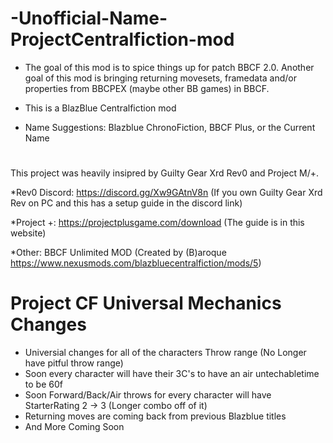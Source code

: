 # -Unofficial-Name-ProjectCentralfiction-mod
* The goal of this mod is to spice things up for patch BBCF 2.0. Another goal of this mod is bringing returning movesets, framedata and/or properties from BBCPEX (maybe other BB games) in BBCF.
* This is a BlazBlue Centralfiction mod

* Name Suggestions: Blazblue ChronoFiction, BBCF Plus, or the Current Name  

# 
This project was heavily insipred by Guilty Gear Xrd Rev0 and Project M/+.

*Rev0 Discord: https://discord.gg/Xw9GAtnV8n (If you own Guilty Gear Xrd Rev on PC and this has a setup guide in the discord link)

*Project +: https://projectplusgame.com/download (The guide is in this website)

*Other: BBCF Unlimited MOD (Created by (B)aroque https://www.nexusmods.com/blazbluecentralfiction/mods/5)

# Project CF Universal Mechanics Changes
* Universial changes for all of the characters Throw range (No Longer have pitful throw range)
* Soon every character will have their 3C's to have an air untechabletime to be 60f
* Soon Forward/Back/Air throws for every character will have StarterRating 2 -> 3 (Longer combo off of it)
* Returning moves are coming back from previous Blazblue titles
* And More Coming Soon

